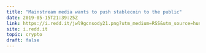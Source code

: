 ```yaml
---
title: "Mainstream media wants to push stablecoin to the public"
date: 2019-05-15T21:39:25Z
link: https://i.redd.it/jwl9gcnsody21.png?utm_medium=RSS&utm_source=hune
site: i.redd.it
topic: crypto
draft: false
---
```


